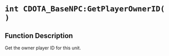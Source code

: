# `int CDOTA_BaseNPC:GetPlayerOwnerID( )`
## Function Description
Get the owner player ID for this unit.
